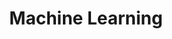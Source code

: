 ---
layout: posts
permalink: /machine-learning/
title: "Machine Learning"
author_profile: true
header:
  image: "/images/home.jpeg"
---